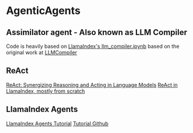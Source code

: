 # AgenticAgents

## Assimilator agent - Also known as LLM Compiler
Code is heavily based on [LlamaIndex's llm_compiler.ipynb](https://github.com/run-llama/llama-hub/blob/main/llama_hub/llama_packs/agents/llm_compiler/llm_compiler.ipynb)
based on the original work at [LLMCompiler](https://github.com/SqueezeAILab/LLMCompiler)

## ReAct
[ReAct: Synergizing Reasoning and Acting in Language Models](https://arxiv.org/abs/2210.03629)
[ReAct in LlamaIndex, mostly from scratch](https://docs.llamaindex.ai/en/stable/examples/workflow/react_agent/)

## LlamaIndex Agents
[LlamaIndex Agents Tutorial](https://docs.llamaindex.ai/en/stable/understanding/agent/)
[Tutorial Github](https://github.com/run-llama/python-agents-tutorial)